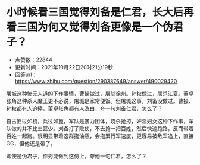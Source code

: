 # 小时候看三国觉得刘备是仁君，长大后再看三国为何又觉得刘备更像是一个伪君子？
- 点赞数：22844
- 更新时间：2021年10月22日20时21分19秒
- 回答url：https://www.zhihu.com/question/290387649/answer/490029420
<body>
 <p data-pid="-W3s4Ry-">屠城这种惨无人道的下作事情，曹操做过，屠杀徐州。孙权做过，屠杀江夏。董卓张角这种杀人魔王更不必说，屠城是家常便饭。但屠城这事，刘备没做过。曹操、孙权都有人追捧，董卓张角都有人洗白，夸一句刘备仁君，怎么了？</p>
 <p data-pid="9YhBI3uC">自古匪过如梳，兵过如篦，军队是暴力团体，烧杀抢掠，奸淫妇女这种下作事，军队做的并不比土匪少。刘备打了败仗，不去抢一把百姓，然后快速跑路，反而带着百姓一起跑。很明显带着这群拖油瓶，会拖累行军速度，更容易被敌军追上，直接GG，但他还是带了。</p>
 <p data-pid="K-IgDXtq">即使是伪君子，作秀能做到这份上，夸他一句仁君，怎么了？</p>
</body>